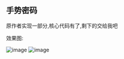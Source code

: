 ## 手势密码

原作者实现一部分,核心代码有了,剩下的交给我吧

效果图:

![image](https://github.com/majunm/ShoushiMima/tree/master/images/gesture_password_1.gif)
![image](https://github.com/majunm/ShoushiMima/tree/master/images/gesture_password_2.gif)
